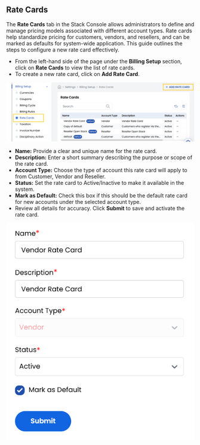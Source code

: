 ## Rate Cards

The **Rate Cards** tab in the Stack Console allows administrators to define and manage pricing models associated with different account types. Rate cards help standardize pricing for customers, vendors, and resellers, and can be marked as defaults for system-wide application. This guide outlines the steps to configure a new rate card effectively.

- From the left-hand side of the page under the **Billing Setup** section, click on **Rate Cards** to view the list of rate cards.
- To create a new rate card, click on **Add Rate Card**.

![Cloud Services](images/rc_1.png)

- **Name:** Provide a clear and unique name for the rate card.
- **Description:** Enter a short summary describing the purpose or scope of the rate card. 
- **Account Type:** Choose the type of account this rate card will apply to from Customer, Vendor and Reseller.
- **Status:** Set the rate card to Active/Inactive to make it available in the system.
- **Mark as Default:** Check this box if this should be the default rate card for new accounts under the selected account type.
- Review all details for accuracy. Click **Submit** to save and activate the rate card.

![Cloud Services](images/rc_2.png)

